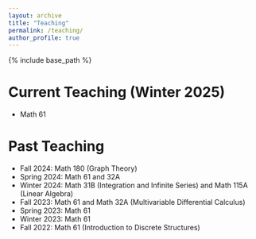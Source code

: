 ```yaml
---
layout: archive
title: "Teaching"
permalink: /teaching/
author_profile: true
---
```


{% include base_path %}

Current Teaching (Winter 2025)
======
* Math 61

Past Teaching
=====
* Fall 2024: Math 180 (Graph Theory)
* Spring 2024: Math 61 and 32A
* Winter 2024: Math 31B (Integration and Infinite Series) and Math 115A (Linear Algebra)
* Fall 2023: Math 61 and Math 32A (Multivariable Differential Calculus)
* Spring 2023: Math 61 
* Winter 2023: Math 61 
* Fall 2022: Math 61 (Introduction to Discrete Structures)

